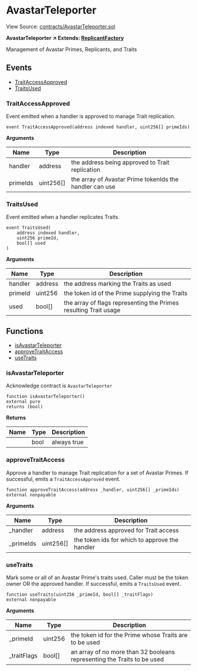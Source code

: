 # AvastarTeleporter

View Source: [contracts/AvastarTeleporter.sol](https://github.com/Dapp-Wizards/Avastars-Contracts/blob/master/contracts/AvastarTeleporter.sol)

**AvastarTeleporter** **↗ Extends: [ReplicantFactory](contracts/ReplicantFactory.md)**

Management of Avastar Primes, Replicants, and Traits

## **Events**

- [TraitAccessApproved](#traitaccessapproved)
- [TraitsUsed](#traitsused)

### TraitAccessApproved

Event emitted when a handler is approved to manage Trait replication.

```solidity
event TraitAccessApproved(address indexed handler, uint256[] primeIds)
```

**Arguments**

| Name        | Type           | Description  |
| ------------- |------------- | -----|
| handler | address | the address being approved to Trait replication | 
| primeIds | uint256[] | the array of Avastar Prime tokenIds the handler can use | 

### TraitsUsed

Event emitted when a handler replicates Traits.

```solidity
event TraitsUsed(
	address indexed handler,
	uint256 primeId,
	bool[] used
)
```

**Arguments**

| Name        | Type           | Description  |
| ------------- |------------- | -----|
| handler | address | the address marking the Traits as used | 
| primeId | uint256 | the token id of the Prime supplying the Traits | 
| used | bool[] | the array of flags representing the Primes resulting Trait usage | 

## **Functions**

- [isAvastarTeleporter](#isavastarteleporter)
- [approveTraitAccess](#approvetraitaccess)
- [useTraits](#usetraits)

### isAvastarTeleporter

Acknowledge contract is `AvastarTeleporter`

```solidity
function isAvastarTeleporter()
external pure
returns (bool)
```

**Returns**

| Name        | Type           | Description  |
| ------------- |------------- | -----|
|  | bool | always true | 

### approveTraitAccess

Approve a handler to manage Trait replication for a set of Avastar Primes.
If successful, emits a `TraitAccessApproved` event.

```solidity
function approveTraitAccess(address _handler, uint256[] _primeIds)
external nonpayable
```

**Arguments**

| Name        | Type           | Description  |
| ------------- |------------- | -----|
| _handler | address | the address approved for Trait access | 
| _primeIds | uint256[] | the token ids for which to approve the handler | 

### useTraits

Mark some or all of an Avastar Prime's traits used.
Caller must be the token owner OR the approved handler.
If successful, emits a `TraitsUsed` event.

```solidity
function useTraits(uint256 _primeId, bool[] _traitFlags)
external nonpayable
```

**Arguments**

| Name        | Type           | Description  |
| ------------- |------------- | -----|
| _primeId | uint256 | the token id for the Prime whose Traits are to be used | 
| _traitFlags | bool[] | an array of no more than 32 booleans representing the Traits to be used | 

